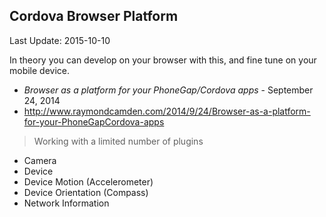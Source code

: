 ## Cordova Browser Platform ##
Last Update: 2015-10-10

In theory you can develop on your browser with this, and fine tune on your mobile device.

* *Browser as a platform for your PhoneGap/Cordova apps* - September 24, 2014
* http://www.raymondcamden.com/2014/9/24/Browser-as-a-platform-for-your-PhoneGapCordova-apps

> Working with a limited number of plugins
 - Camera
 - Device
 - Device Motion (Accelerometer)
 - Device Orientation (Compass)
 - Network Information
